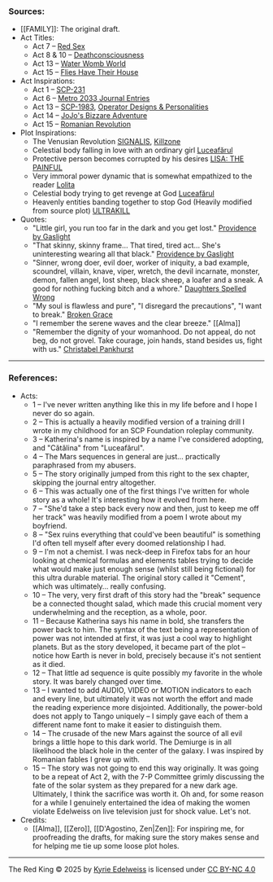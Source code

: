 ### Sources:
- [[FAMILY]]: The original draft.
- Act Titles:
	- Act 7 – [Red Sex](https://open.spotify.com/track/2KBOfdbo1WlLsPI87RrqPH?si=9b9c9033a352483c)
	- Act 8 & 10 – [Deathconsciousness](https://en.wikipedia.org/wiki/Deathconsciousness)
	- Act 13 – [Water Womb World](https://pantagruel.itch.io/water-womb-world)
	- Act 15 – [Flies Have Their House](https://open.spotify.com/track/78GqJvjOiJaAtTpMNiJBIK?si=8e4d44e6f37d4940)
- Act Inspirations:
	- Act 1 – [SCP-231](https://scp-wiki.wikidot.com/scp-231)
	- Act 6 – [Metro 2033 Journal Entries](https://store.steampowered.com/app/286690/Metro_2033_Redux/)
	- Act 13 – [SCP-1983](https://scp-wiki.wikidot.com/scp-1983), [Operator Designs & Personalities](https://www.youtube.com/watch?v=vaehpRRvCPU)
	- Act 14 – [JoJo's Bizzare Adventure](https://jojowiki.com/Tarot_Cards)
	- Act 15 – [Romanian Revolution](https://en.wikipedia.org/wiki/Trial_and_execution_of_Nicolae_and_Elena_Ceau%C8%99escu)
- Plot Inspirations:
	- The Venusian Revolution
	  [SIGNALIS](https://store.steampowered.com/app/1262350/SIGNALIS/), [Killzone](https://en.wikipedia.org/wiki/Killzone)
	- Celestial body falling in love with an ordinary girl
	  [Luceafărul](https://en.wikipedia.org/wiki/Luceaf%C4%83rul_(poem))
	- Protective person becomes corrupted by his desires
	  [LISA: THE PAINFUL](https://lisa-rpg.fandom.com/wiki/Brad_Armstrong#The_Nobody_)
	- Very immoral power dynamic that is somewhat empathized to the reader
	  [Lolita](https://ro.wikipedia.org/wiki/Lolita)
	- Celestial body trying to get revenge at God
	  [Luceafărul](https://en.wikipedia.org/wiki/Luceaf%C4%83rul_(poem))
	- Heavenly entities banding together to stop God (Heavily modified from source plot)
	  [ULTRAKILL](https://store.steampowered.com/app/1229490/ULTRAKILL/)
- Quotes:
	- "Little girl, you run too far in the dark and you get lost."
	  [Providence by Gaslight](https://open.spotify.com/track/5j6pD4KqcQ6smllxrwTrWm?si=ce53d9f199c741d8)
	- "That skinny, skinny frame… That tired, tired act… She's uninteresting wearing all that black."
	  [Providence by Gaslight](https://open.spotify.com/track/5j6pD4KqcQ6smllxrwTrWm?si=ce53d9f199c741d8)
	- "Sinner, wrong doer, evil doer, worker of iniquity, a bad example, scoundrel, villain, knave, viper, wretch, the devil incarnate, monster, demon, fallen angel, lost sheep, black sheep, a loafer and a sneak. A good for nothing fucking bitch and a whore."
	  [Daughters Spelled Wrong](https://open.spotify.com/track/5ZHHXQQrNBYZiENGX120Sz?si=802ed2e76fc44a0d)
	- "My soul is flawless and pure", "I disregard the precautions", "I want to break."
	  [Broken Grace](https://open.spotify.com/track/08lAwa7kQX6x7tgzL5CAJk?si=52e57245f9ad4571)
	- "I remember the serene waves and the clear breeze."
	  [[Alma]]
	- "Remember the dignity of your womanhood. Do not appeal, do not beg, do not grovel. Take courage, join hands, stand besides us, fight with us."
	  [Christabel Pankhurst](https://en.wikipedia.org/wiki/Christabel_Pankhurst)

---

### References:
- Acts:
	- 1 – I've never written anything like this in my life before and I hope I never do so again.
	- 2 – This is actually a heavily modified version of a training drill I wrote in my childhood for an SCP Foundation roleplay community.
	- 3 – Katherina's name is inspired by a name I've considered adopting, and "Cătălina" from "Luceafărul".
	- 4 – The Mars sequences in general are just… practically paraphrased from my abusers.
	- 5 – The story originally jumped from this right to the sex chapter, skipping the journal entry altogether.
	- 6 – This was actually one of the first things I've written for whole story as a whole! It's interesting how it evolved from here.
	- 7 – "She'd take a step back every now and then, just to keep me off her track" was heavily modified from a poem I wrote about my boyfriend.
	- 8 – "Sex ruins everything that could've been beautiful" is something I'd often tell myself after every doomed relationship I had.
	- 9 – I'm not a chemist. I was neck-deep in Firefox tabs for an hour looking at chemical formulas and elements tables trying to decide what would make just enough sense (whilst still being fictional) for this ultra durable material. The original story called it "Cement", which was ultimately… really confusing.
	- 10 – The very, very first draft of this story had the "break" sequence be a connected thought salad, which made this crucial moment very underwhelming and the reception, as a whole, poor.
	- 11 – Because Katherina says his name in bold, she transfers the power back to him. The syntax of the text being a representation of power was not intended at first, it was just a cool way to highlight planets. But as the story developed, it became part of the plot – notice how Earth is never in bold, precisely because it's not sentient as it died.
	- 12 – That little ad sequence is quite possibly my favorite in the whole story. It was barely changed over time.
	- 13 – I wanted to add AUDIO, VIDEO or MOTION indicators to each and every line, but ultimately it was not worth the effort and made the reading experience more disjointed. Additionally, the power-bold does not apply to Tango uniquely – I simply gave each of them a different name font to make it easier to distinguish them.
	- 14 – The crusade of the new Mars against the source of all evil brings a little hope to this dark world. The Demiurge is in all likelihood the black hole in the center of the galaxy. I was inspired by Romanian fables I grew up with.
	- 15 – The story was not going to end this way originally. It was going to be a repeat of Act 2, with the 7-P Committee grimly discussing the fate of the solar system as they prepared for a new dark age. Ultimately, I think the sacrifice was worth it. Oh and, for some reason for a while I genuinely entertained the idea of making the women violate Edelweiss on live television just for shock value. Let's not.
- Credits:
	- [[Alma]], [[Zero]], [[D'Agostino, Zen|Zen]]: For inspiring me, for proofreading the drafts, for making sure the story makes sense and for helping me tie up some loose plot holes.

---

The Red King © 2025 by [Kyrie Edelweiss](http://kyrie.edelweiss@gmail.com) is licensed under [CC BY-NC 4.0](https://creativecommons.org/licenses/by-nc/4.0/)